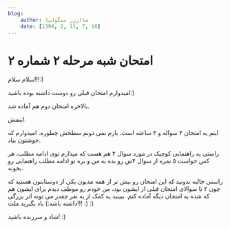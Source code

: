 ```yaml
---
blog:
    author: شااززز منگولیا
    date: [1394, 2, 11, 7, 16]
---
```

# امتحان شبه مرحله ۲ شماره ۲

<div class="cnt">
سلام سلام!!!:)<p>امیدوارم امتحان قبلی رو دوست داشته بوده باشید:)‌ </p>

<p>بالاخره امتحان دوم هم آماده شد.</p>
<p>اینمش.</p>
<p>اینم یه امتحان ۴ سواله و ۴ ساعته است. بازم نمی دونم سطحش چطوره. امیدوارم که خوشتون بیاد.</p>
<p>راستی یه راهنمایی کوچیک در مورد سوال ۴ هم هست که میذارم توی ادامه مطلب،‌ هر کس خواست ۵ نمره از سوال ۴ش رو بده به من و بره تو ادامه مطلب راهنمایی رو بخونه.</p>
<p>راستی جالبه بدونید که این امتحان رو بیش تر از همه مدیون یکی از دوستانتون هستید که چون ۲ تا سوالای امتحان قبلی از ایشون بود، من خودم رو موظف دیدم برای ایشون هم که شده یه امتحان دیگه آماده کنم. ببینید یه کمک از یه نفر چقدر می تونه اثر بزرگی داشته باشه:) یاد بگیرید ملت!!! :)‌ :)</p>
<p>شاد و سرزنده باشید!‌ :)</p>

</div>

